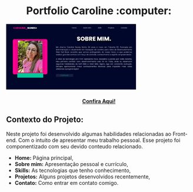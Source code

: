 ##
<h1 align="center">Portfolio Caroline  :computer:</h1>

<img src="https://github.com/carolhn/carolhn.github.io/blob/main/src/images/image.png?raw=true" alt="imagem.png" style="max-width: 70%;">

<h4 align="center"><a href="https://carolhn.github.io/">Confira Aqui!</a></h4>


## Contexto do Projeto:
  Neste projeto foi desenvolvido algumas habilidades relacionadas ao Front-end. Com o intuito de apresentar meu trabalho pessoal. Esse projeto foi 
  componentizado com seu devido conteudo relacionado.
  
- **Home:**  Página principal,
- **Sobre mim:**  Apresentação pessoal e currículo,
- **Skills:**  As tecnologias que tenho conhecimento,
- **Projetos:**  Alguns projetos desenvolvidos recentemente,
- **Contato:**  Como entrar em contato comigo.
